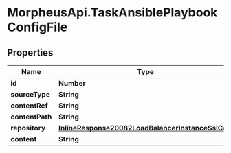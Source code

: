# MorpheusApi.TaskAnsiblePlaybookConfigFile

## Properties

Name | Type | Description | Notes
------------ | ------------- | ------------- | -------------
**id** | **Number** |  | [optional] 
**sourceType** | **String** |  | [optional] 
**contentRef** | **String** |  | [optional] 
**contentPath** | **String** |  | [optional] 
**repository** | [**InlineResponse20082LoadBalancerInstanceSslCert**](InlineResponse20082LoadBalancerInstanceSslCert.md) |  | [optional] 
**content** | **String** |  | [optional] 


